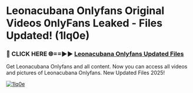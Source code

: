 # Leonacubana Onlyfans Original Videos 0nlyFans Leaked - Files Updated! (1lq0e)

<h3>🔴 CLICK HERE 🌐==►► <a href="https://tinyurl.com/ehrbuxhb" rel="nofollow">Leonacubana Onlyfans Updated Files</a></h3>

Get Leonacubana Onlyfans and all content. Now you can access all videos and pictures of Leonacubana Onlyfans. New Updated Files 2025!

[![1lq0e](https://i.imgur.com/lVYEuWS.gif)](https://tinyurl.com/ehrbuxhb)
